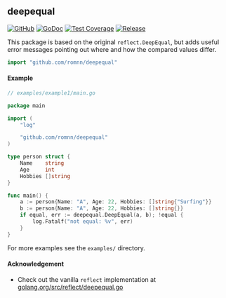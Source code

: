 ## deepequal

[![GitHub](https://img.shields.io/github/license/romnn/deepequal)](https://github.com/romnn/deepequal)
[![GoDoc](https://godoc.org/github.com/romnn/deepequal?status.svg)](https://godoc.org/github.com/romnn/deepequal)
[![Test Coverage](https://codecov.io/gh/romnn/deepequal/branch/master/graph/badge.svg)](https://codecov.io/gh/romnn/deepequal)
[![Release](https://img.shields.io/github/release/romnn/deepequal)](https://github.com/romnn/deepequal/releases/latest)

This package is based on the original `reflect.DeepEqual`, but adds useful error messages pointing out where and how the compared values differ.

```go
import "github.com/romnn/deepequal"
```

#### Example
```go
// examples/example1/main.go

package main

import (
	"log"

	"github.com/romnn/deepequal"
)

type person struct {
	Name    string
	Age     int
	Hobbies []string
}

func main() {
	a := person{Name: "A", Age: 22, Hobbies: []string{"Surfing"}}
	b := person{Name: "A", Age: 22, Hobbies: []string{}}
	if equal, err := deepequal.DeepEqual(a, b); !equal {
		log.Fatalf("not equal: %v", err)
	}
}

```

For more examples see the `examples/` directory.

#### Acknowledgement
- Check out the vanilla `reflect` implementation at [golang.org/src/reflect/deepequal.go](https://golang.org/src/reflect/deepequal.go)
